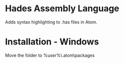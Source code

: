 # Hades Assembly Language
Adds syntax highlighting to .has files in Atom.

# Installation - Windows
Move the folder to %user%\\.atom\\packages

